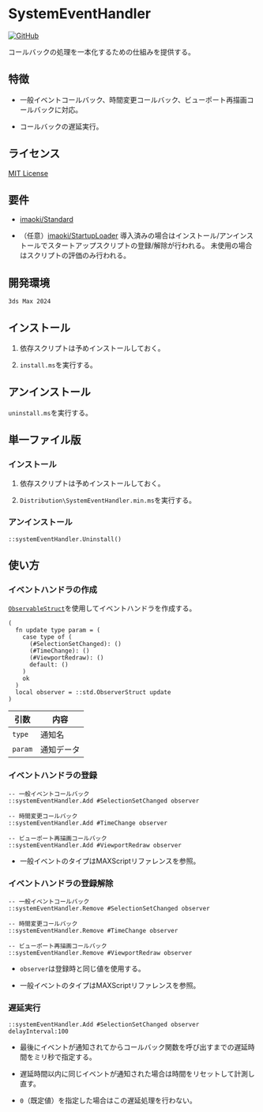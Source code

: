 # SystemEventHandler

<!-- [![GitHub release (latest by date)](https://img.shields.io/github/v/release/imaoki/SystemEventHandler)](https://github.com/imaoki/SystemEventHandler/releases/latest) -->
[![GitHub](https://img.shields.io/github/license/imaoki/SystemEventHandler)](https://github.com/imaoki/SystemEventHandler/blob/main/LICENSE)

コールバックの処理を一本化するための仕組みを提供する。

## 特徴

* 一般イベントコールバック、時間変更コールバック、ビューポート再描画コールバックに対応。

* コールバックの遅延実行。

## ライセンス

[MIT License](https://github.com/imaoki/SystemEventHandler/blob/main/LICENSE)

## 要件

* [imaoki/Standard](https://github.com/imaoki/Standard)

* （任意）[imaoki/StartupLoader](https://github.com/imaoki/StartupLoader)
  導入済みの場合はインストール/アンインストールでスタートアップスクリプトの登録/解除が行われる。
  未使用の場合はスクリプトの評価のみ行われる。

## 開発環境

`3ds Max 2024`

## インストール

01. 依存スクリプトは予めインストールしておく。

02. `install.ms`を実行する。

## アンインストール

`uninstall.ms`を実行する。

## 単一ファイル版

### インストール

01. 依存スクリプトは予めインストールしておく。

02. `Distribution\SystemEventHandler.min.ms`を実行する。

### アンインストール

```maxscript
::systemEventHandler.Uninstall()
```

## 使い方

### イベントハンドラの作成

[`ObservableStruct`](https://imaoki.github.io/kb/mxsdoc/standard-observable.html)を使用してイベントハンドラを作成する。

```maxscript
(
  fn update type param = (
    case type of (
      (#SelectionSetChanged): ()
      (#TimeChange): ()
      (#ViewportRedraw): ()
      default: ()
    )
    ok
  )
  local observer = ::std.ObserverStruct update
)
```

| 引数    | 内容       |
| ------- | ---------- |
| `type`  | 通知名     |
| `param` | 通知データ |

### イベントハンドラの登録

```maxscript
-- 一般イベントコールバック
::systemEventHandler.Add #SelectionSetChanged observer

-- 時間変更コールバック
::systemEventHandler.Add #TimeChange observer

-- ビューポート再描画コールバック
::systemEventHandler.Add #ViewportRedraw observer
```

* 一般イベントのタイプはMAXScriptリファレンスを参照。

### イベントハンドラの登録解除

```maxscript
-- 一般イベントコールバック
::systemEventHandler.Remove #SelectionSetChanged observer

-- 時間変更コールバック
::systemEventHandler.Remove #TimeChange observer

-- ビューポート再描画コールバック
::systemEventHandler.Remove #ViewportRedraw observer
```

* `observer`は登録時と同じ値を使用する。

* 一般イベントのタイプはMAXScriptリファレンスを参照。

### 遅延実行

```maxscript
::systemEventHandler.Add #SelectionSetChanged observer delayInterval:100
```

* 最後にイベントが通知されてからコールバック関数を呼び出すまでの遅延時間をミリ秒で指定する。

* 遅延時間以内に同じイベントが通知された場合は時間をリセットして計測し直す。

* `0`（既定値）を指定した場合はこの遅延処理を行わない。
